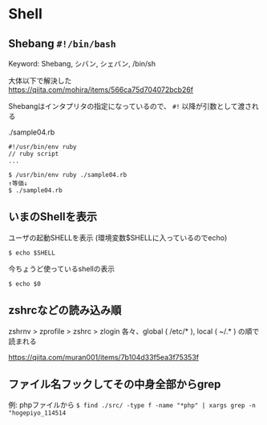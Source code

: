 # Shell

## Shebang `#!/bin/bash`

Keyword: Shebang, シバン, シェバン, /bin/sh

大体以下で解決した  
https://qiita.com/mohira/items/566ca75d704072bcb26f

Shebangはインタプリタの指定になっているので、 `#!` 以降が引数として渡される

./sample04.rb

```
#!/usr/bin/env ruby
// ruby script
...
```

```
$ /usr/bin/env ruby ./sample04.rb
↑等価↓
$ ./sample04.rb
```

## いまのShellを表示

ユーザの起動SHELLを表示 (環境変数$SHELLに入っているのでecho)

```
$ echo $SHELL
```

今ちょうど使っているshellの表示

```
$ echo $0
```

## zshrcなどの読み込み順

zshrnv > zprofile > zshrc > zlogin
各々、global ( /etc/* ), local ( ~/.* ) の順で読まれる

https://qiita.com/muran001/items/7b104d33f5ea3f75353f

## ファイル名フックしてその中身全部からgrep

例: phpファイルから
`$ find ./src/ -type f -name "*php" | xargs grep -n "hogepiyo_114514`
